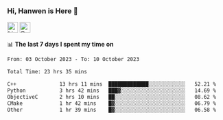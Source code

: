 ### Hi, Hanwen is Here 👋
<p>
	<a href="https://www.linkedin.com/in/liu-hanwen/"><img src="https://img.shields.io/badge/@hanwen-0A66C2?style=flat&logo=LinkedIn&logoColor=white" alt="Linkedin"  height="25px"/></a> 
	<a href="https://scholar.google.com/citations?user=HDF0su0AAAAJ"><img src="https://img.shields.io/badge/scholar-4385FE.svg?&style=plastic&logo=google-scholar&logoColor=white" alt="Google Scholar" height="25px"> </a>
</p>

📊 **The last 7 days I spent my time on** 
<!--START_SECTION:waka-->

```txt
From: 03 October 2023 - To: 10 October 2023

Total Time: 23 hrs 35 mins

C++              13 hrs 11 mins  █████████████░░░░░░░░░░░░   52.21 %
Python           3 hrs 42 mins   ███▓░░░░░░░░░░░░░░░░░░░░░   14.69 %
ObjectiveC       2 hrs 10 mins   ██░░░░░░░░░░░░░░░░░░░░░░░   08.62 %
CMake            1 hr 42 mins    █▓░░░░░░░░░░░░░░░░░░░░░░░   06.79 %
Other            1 hr 39 mins    █▓░░░░░░░░░░░░░░░░░░░░░░░   06.58 %
```

<!--END_SECTION:waka-->


<!--
**david990917/david990917** is a ✨ _special_ ✨ repository because its `README.md` (this file) appears on your GitHub profile.

Here are some ideas to get you started:

- 🔭 I’m currently working on ...
- 🌱 I’m currently learning ...
- 👯 I’m looking to collaborate on ...
- 🤔 I’m looking for help with ...
- 💬 Ask me about ...
- 📫 How to reach me: ...
- 😄 Pronouns: ...
- ⚡ Fun fact: ...
-->
